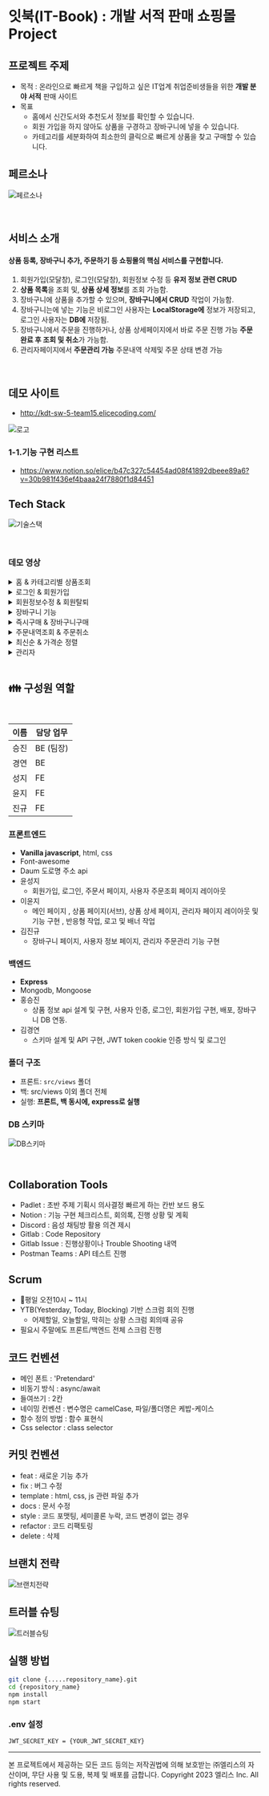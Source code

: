 # 잇북(IT-Book) : 개발 서적 판매 쇼핑몰 Project

## 프로젝트 주제

- 목적 : 온라인으로 빠르게 책을 구입하고 싶은 IT업계 취업준비생들을 위한 **개발 분야 서적** 판매 사이트
- 목표
    - 홈에서 신간도서와 추천도서 정보를 확인할 수 있습니다.
    - 회원 가입을 하지 않아도 상품을 구경하고 장바구니에 넣을 수 있습니다.
    - 카테고리를 세분화하여 최소한의 클릭으로 빠르게 상품을 찾고 구매할 수 있습니다.

## 페르소나

![페르소나](https://github.com/younszz/itbook/assets/127226295/a01fe20e-aca3-4c1e-86f0-aeb42807e752)

<br />

## 서비스 소개

#### 상품 등록, 장바구니 추가, 주문하기 등 쇼핑몰의 핵심 서비스를 구현합니다. 
1. 회원가입(모달창), 로그인(모달창), 회원정보 수정 등 **유저 정보 관련 CRUD** 
2. **상품 목록**을 조회 및, **상품 상세 정보**를 조회 가능함. 
3. 장바구니에 상품을 추가할 수 있으며, **장바구니에서 CRUD** 작업이 가능함.
4. 장바구니는에 넣는 기능은 비로그인 사용자는 **LocalStorage에** 정보가 저장되고, 로그인 사용자는 **DB에** 저장됨.
5. 장바구니에서 주문을 진행하거나, 상품 상세페이지에서 바로 주문 진행 가능 **주문 완료 후 조회 및 취소**가 가능함.
6. 관리자페이지에서 **주문관리 가능** 주문내역 삭제및 주문 상태 변경 가능


<br />

## 데모 사이트
 - http://kdt-sw-5-team15.elicecoding.com/
 <div>
     
![로고](https://github.com/younszz/itbook/assets/127226295/0e3e9ddb-80a8-4fb7-9998-f2086bb25662)

 </div>

 ### 1-1.기능 구현 리스트

 - https://www.notion.so/elice/b47c327c54454ad08f41892dbeee89a6?v=30b981f436ef4baaa24f7880f1d84451

 ## Tech Stack

![기술스택](https://github.com/younszz/itbook/assets/127226295/38bbd263-72b2-43de-aa08-22055a22de04)

 <br/>

 ### 데모 영상



 <details><summary>홈 & 카테고리별 상품조회</summary>
     
![list](https://github.com/younszz/itbook/assets/127226295/15b0250c-aab3-4d86-8ef3-0f1516565c4e)

</details>


<details><summary>로그인 & 회원가입</summary>

![login](https://github.com/younszz/itbook/assets/127226295/4bb2e974-b777-4f04-be02-ca4bbd4605b3)

</details>


<details><summary>회원정보수정 & 회원탈퇴</summary>

![user-info](https://github.com/younszz/itbook/assets/127226295/3b996eea-b19b-4ca8-badc-4bc8c460351e)

</details>



<details><summary>장바구니 기능</summary>

![cart](https://github.com/younszz/itbook/assets/127226295/36bfe0a8-c225-4419-b091-19c872a3bb1e)

</details>


<details><summary>즉시구매 & 장바구니구매</summary>

![payment](https://github.com/younszz/itbook/assets/127226295/c528c0d2-0f93-4306-9654-313341b23992)

</details>


<details><summary>주문내역조회 & 주문취소</summary>

![user-order](https://github.com/younszz/itbook/assets/127226295/349fb879-2798-4de0-ac96-073a3a58e91f)

</details>


<details><summary>최신순 & 가격순 정렬</summary>

![filter](https://github.com/younszz/itbook/assets/127226295/ad3abf04-14c2-413d-8033-c37794430cf5)

</details>


<details><summary>관리자</summary>

![admin](https://github.com/younszz/itbook/assets/127226295/f85c87b1-17c5-4b8d-a3b0-7546702ba7c2)

</details>




<br />

## 👪 구성원 역할
<br />

| 이름 | 담당 업무 |  
| ------ | ------ |
|  승진   |  BE (팀장)   |
|  경연   |  BE   |
|  성지   |  FE   |
|  윤지   |  FE   |
|  진규   |  FE   |


### 프론트엔드

- **Vanilla javascript**, html, css
- Font-awesome 
- Daum 도로명 주소 api 
- 윤성지
  + 회원가입, 로그인, 주문서 페이지, 사용자 주문조회 페이지 레이아웃
- 이윤지
  + 메인 페이지 , 상품 페이지(서브), 상품 상세 페이지, 관리자 페이지 레이아웃 및 기능 구현 , 반응형 작업, 로고 및 배너 작업
- 김진규
  + 장바구니 페이지, 사용자 정보 페이지, 관리자 주문관리 기능 구현

### 백엔드 

- **Express**
- Mongodb, Mongoose
- 홍승진
  + 상품 정보 api 설계 및 구현, 사용자 인증, 로그인, 회원가입 구현, 배포, 장바구니 DB 연동.
- 김경연
  + 스키마 설계 및 API 구현, JWT token cookie 인증 방식 및 로그인


### 폴더 구조
- 프론트: `src/views` 폴더 
- 백: src/views 이외 폴더 전체
- 실행: **프론트, 백 동시에, express로 실행**

### DB 스키마

![DB스키마](https://github.com/younszz/itbook/assets/127226295/43d9cba1-ba64-440e-9d39-cf00f770047d)


<br />


## Collaboration Tools

- Padlet : 초반 주제 기획시 의사결정 빠르게 하는 칸반 보드 용도
- Notion : 기능 구현 체크리스트, 회의록, 진행 상황 및 계획
- Discord : 음성 채팅방 활용 의견 제시
- Gitlab : Code Repository
- Gitlab Issue : 진행상황이나 Trouble Shooting 내역
- Postman Teams : API 테스트 진행


## Scrum
- 평일 오전10시 ~ 11시
- YTB(Yesterday, Today, Blocking) 기반 스크럼 회의 진행
  + 어제할일, 오늘할일, 막히는 상황 스크럼 회의때 공유
- 필요시 주말에도 프론트/백엔드 전체 스크럼 진행


## 코드 컨벤션
- 메인 폰트 : 'Pretendard'
- 비동기 방식 : async/await
- 들여쓰기 : 2칸
- 네이밍 컨벤션 : 변수명은 camelCase, 파일/폴더명은 케밥-케이스
- 함수 정의 방법 : 함수 표현식
- Css selector : class selector


## 커밋 컨벤션
- feat : 새로운 기능 추가
- fix : 버그 수정
- template : html, css, js 관련 파일 추가
- docs : 문서 수정
- style : 코드 포맷팅, 세미콜론 누락, 코드 변경이 없는 경우
- refactor : 코드 리팩토링
- delete : 삭제


## 브랜치 전략
![브랜치전략](https://github.com/younszz/itbook/assets/127226295/2f3de1de-0e9f-4f3b-881e-1244a19abd89)


## 트러블 슈팅
![트러블슈팅](https://github.com/younszz/itbook/assets/127226295/514446fd-7ea6-456f-8959-322634dcd619)


## 실행 방법
```bash
git clone {.....repository_name}.git
cd {repository_name}
npm install
npm start
```


### .env 설정
```
JWT_SECRET_KEY = {YOUR_JWT_SECRET_KEY}
```
---

본 프로젝트에서 제공하는 모든 코드 등의는 저작권법에 의해 보호받는 ㈜엘리스의 자산이며, 무단 사용 및 도용, 복제 및 배포를 금합니다.
Copyright 2023 엘리스 Inc. All rights reserved.
